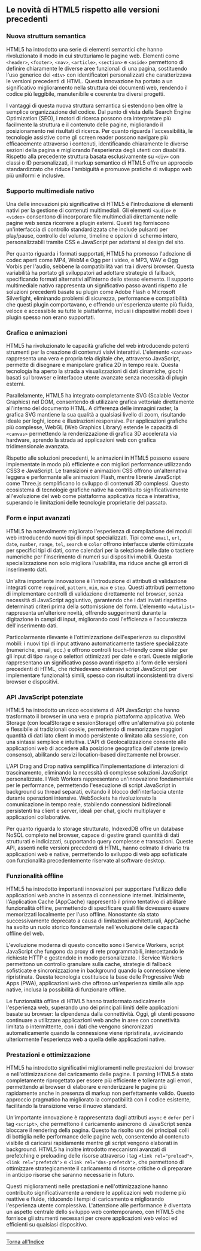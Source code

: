 ## Le novità di HTML5 rispetto alle versioni precedenti

### Nuova struttura semantica
HTML5 ha introdotto una serie di elementi semantici che hanno rivoluzionato il modo in cui strutturiamo le pagine web. Elementi come `<header>`, `<footer>`, `<nav>`, `<article>`, `<section>` e `<aside>` permettono di definire chiaramente le diverse aree funzionali di una pagina, sostituendo l'uso generico dei `<div>` con identificatori personalizzati che caratterizzava le versioni precedenti di HTML. Questa innovazione ha portato a un significativo miglioramento nella struttura dei documenti web, rendendo il codice più leggibile, manutenibile e coerente tra diversi progetti.

I vantaggi di questa nuova struttura semantica si estendono ben oltre la semplice organizzazione del codice. Dal punto di vista della Search Engine Optimization (SEO), i motori di ricerca possono ora interpretare più facilmente la struttura e il contenuto delle pagine, migliorando il posizionamento nei risultati di ricerca. Per quanto riguarda l'accessibilità, le tecnologie assistive come gli screen reader possono navigare più efficacemente attraverso i contenuti, identificando chiaramente le diverse sezioni della pagina e migliorando l'esperienza degli utenti con disabilità. Rispetto alla precedente struttura basata esclusivamente su `<div>` con classi o ID personalizzati, il markup semantico di HTML5 offre un approccio standardizzato che riduce l'ambiguità e promuove pratiche di sviluppo web più uniformi e inclusive.

### Supporto multimediale nativo
Una delle innovazioni più significative di HTML5 è l'introduzione di elementi nativi per la gestione di contenuti multimediali. Gli elementi `<audio>` e `<video>` consentono di incorporare file multimediali direttamente nelle pagine web senza ricorrere a plugin esterni. Questi tag forniscono un'interfaccia di controllo standardizzata che include pulsanti per play/pause, controllo del volume, timeline e opzioni di schermo intero, personalizzabili tramite CSS e JavaScript per adattarsi al design del sito.

Per quanto riguarda i formati supportati, HTML5 ha promosso l'adozione di codec aperti come MP4, WebM e Ogg per i video, e MP3, WAV e Ogg Vorbis per l'audio, sebbene la compatibilità vari tra i diversi browser. Questa variabilità ha portato gli sviluppatori ad adottare strategie di fallback, specificando formati alternativi all'interno dello stesso elemento. Il supporto multimediale nativo rappresenta un significativo passo avanti rispetto alle soluzioni precedenti basate su plugin come Adobe Flash o Microsoft Silverlight, eliminando problemi di sicurezza, performance e compatibilità che questi plugin comportavano, e offrendo un'esperienza utente più fluida, veloce e accessibile su tutte le piattaforme, inclusi i dispositivi mobili dove i plugin spesso non erano supportati.

### Grafica e animazioni
HTML5 ha rivoluzionato le capacità grafiche del web introducendo potenti strumenti per la creazione di contenuti visivi interattivi. L'elemento `<canvas>` rappresenta una vera e propria tela digitale che, attraverso JavaScript, permette di disegnare e manipolare grafica 2D in tempo reale. Questa tecnologia ha aperto la strada a visualizzazioni di dati dinamiche, giochi basati sul browser e interfacce utente avanzate senza necessità di plugin esterni.

Parallelamente, HTML5 ha integrato completamente SVG (Scalable Vector Graphics) nel DOM, consentendo di utilizzare grafica vettoriale direttamente all'interno del documento HTML. A differenza delle immagini raster, la grafica SVG mantiene la sua qualità a qualsiasi livello di zoom, risultando ideale per loghi, icone e illustrazioni responsive. Per applicazioni grafiche più complesse, WebGL (Web Graphics Library) estende le capacità di `<canvas>` permettendo la renderizzazione di grafica 3D accelerata via hardware, aprendo la strada ad applicazioni web con grafica tridimensionale avanzata.

Rispetto alle soluzioni precedenti, le animazioni in HTML5 possono essere implementate in modo più efficiente e con migliori performance utilizzando CSS3 e JavaScript. Le transizioni e animazioni CSS offrono un'alternativa leggera e performante alle animazioni Flash, mentre librerie JavaScript come Three.js semplificano lo sviluppo di contenuti 3D complessi. Questo ecosistema di tecnologie grafiche native ha contribuito significativamente all'evoluzione del web come piattaforma applicativa ricca e interattiva, superando le limitazioni delle tecnologie proprietarie del passato.

### Form e input avanzati
HTML5 ha notevolmente migliorato l'esperienza di compilazione dei moduli web introducendo nuovi tipi di input specializzati. Tipi come `email`, `url`, `date`, `number`, `range`, `tel`, `search` e `color` offrono interfacce utente ottimizzate per specifici tipi di dati, come calendari per la selezione delle date o tastiere numeriche per l'inserimento di numeri sui dispositivi mobili. Questa specializzazione non solo migliora l'usabilità, ma riduce anche gli errori di inserimento dati.

Un'altra importante innovazione è l'introduzione di attributi di validazione integrati come `required`, `pattern`, `min`, `max` e `step`. Questi attributi permettono di implementare controlli di validazione direttamente nel browser, senza necessità di JavaScript aggiuntivo, garantendo che i dati inviati rispettino determinati criteri prima della sottomissione del form. L'elemento `<datalist>` rappresenta un'ulteriore novità, offrendo suggerimenti durante la digitazione in campi di input, migliorando così l'efficienza e l'accuratezza dell'inserimento dati.

Particolarmente rilevante è l'ottimizzazione dell'esperienza su dispositivi mobili: i nuovi tipi di input attivano automaticamente tastiere specializzate (numeriche, email, ecc.) e offrono controlli touch-friendly come slider per gli input di tipo `range` o selettori ottimizzati per date e orari. Queste migliorie rappresentano un significativo passo avanti rispetto ai form delle versioni precedenti di HTML, che richiedevano estensivi script JavaScript per implementare funzionalità simili, spesso con risultati inconsistenti tra diversi browser e dispositivi.

### API JavaScript potenziate
HTML5 ha introdotto un ricco ecosistema di API JavaScript che hanno trasformato il browser in una vera e propria piattaforma applicativa. Web Storage (con localStorage e sessionStorage) offre un'alternativa più potente e flessibile ai tradizionali cookie, permettendo di memorizzare maggiori quantità di dati lato client in modo persistente o limitato alla sessione, con una sintassi semplice e intuitiva. L'API di Geolocalizzazione consente alle applicazioni web di accedere alla posizione geografica dell'utente (previo consenso), abilitando servizi location-based direttamente nel browser.

L'API Drag and Drop nativa semplifica l'implementazione di interazioni di trascinamento, eliminando la necessità di complesse soluzioni JavaScript personalizzate. I Web Workers rappresentano un'innovazione fondamentale per le performance, permettendo l'esecuzione di script JavaScript in background su thread separati, evitando il blocco dell'interfaccia utente durante operazioni intensive. WebSockets ha rivoluzionato la comunicazione in tempo reale, stabilendo connessioni bidirezionali persistenti tra client e server, ideali per chat, giochi multiplayer e applicazioni collaborative.

Per quanto riguarda lo storage strutturato, IndexedDB offre un database NoSQL completo nel browser, capace di gestire grandi quantità di dati strutturati e indicizzati, supportando query complesse e transazioni. Queste API, assenti nelle versioni precedenti di HTML, hanno colmato il divario tra applicazioni web e native, permettendo lo sviluppo di web app sofisticate con funzionalità precedentemente riservate al software desktop.

### Funzionalità offline
HTML5 ha introdotto importanti innovazioni per supportare l'utilizzo delle applicazioni web anche in assenza di connessione internet. Inizialmente, l'Application Cache (AppCache) rappresentò il primo tentativo di abilitare funzionalità offline, permettendo di specificare quali file dovessero essere memorizzati localmente per l'uso offline. Nonostante sia stato successivamente deprecato a causa di limitazioni architetturali, AppCache ha svolto un ruolo storico fondamentale nell'evoluzione delle capacità offline del web.

L'evoluzione moderna di questo concetto sono i Service Workers, script JavaScript che fungono da proxy di rete programmabili, intercettando le richieste HTTP e gestendole in modo personalizzato. I Service Workers permettono un controllo granulare sulla cache, strategie di fallback sofisticate e sincronizzazione in background quando la connessione viene ripristinata. Questa tecnologia costituisce la base delle Progressive Web Apps (PWA), applicazioni web che offrono un'esperienza simile alle app native, inclusa la possibilità di funzionare offline.

Le funzionalità offline di HTML5 hanno trasformato radicalmente l'esperienza web, superando uno dei principali limiti delle applicazioni basate su browser: la dipendenza dalla connettività. Oggi, gli utenti possono continuare a utilizzare applicazioni web anche in aree con connettività limitata o intermittente, con i dati che vengono sincronizzati automaticamente quando la connessione viene ripristinata, avvicinando ulteriormente l'esperienza web a quella delle applicazioni native.

### Prestazioni e ottimizzazione
HTML5 ha introdotto significativi miglioramenti nelle prestazioni dei browser e nell'ottimizzazione del caricamento delle pagine. Il parsing HTML5 è stato completamente riprogettato per essere più efficiente e tollerante agli errori, permettendo ai browser di elaborare e renderizzare le pagine più rapidamente anche in presenza di markup non perfettamente valido. Questo approccio pragmatico ha migliorato la compatibilità con il codice esistente, facilitando la transizione verso il nuovo standard.

Un'importante innovazione è rappresentata dagli attributi `async` e `defer` per i tag `<script>`, che permettono il caricamento asincrono di JavaScript senza bloccare il rendering della pagina. Questo ha risolto uno dei principali colli di bottiglia nelle performance delle pagine web, consentendo al contenuto visibile di caricarsi rapidamente mentre gli script vengono elaborati in background. HTML5 ha inoltre introdotto meccanismi avanzati di prefetching e preloading delle risorse attraverso i tag `<link rel="preload">`, `<link rel="prefetch">` e `<link rel="dns-prefetch">`, che permettono di ottimizzare strategicamente il caricamento di risorse critiche o di preparare in anticipo risorse che saranno necessarie in futuro.

Questi miglioramenti nelle prestazioni e nell'ottimizzazione hanno contribuito significativamente a rendere le applicazioni web moderne più reattive e fluide, riducendo i tempi di caricamento e migliorando l'esperienza utente complessiva. L'attenzione alle performance è diventata un aspetto centrale dello sviluppo web contemporaneo, con HTML5 che fornisce gli strumenti necessari per creare applicazioni web veloci ed efficienti su qualsiasi dispositivo.

---
[Torna all'Indice](README.md)